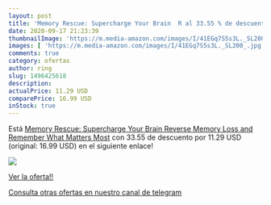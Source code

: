 ```yaml
---
layout: post
title: 'Memory Rescue: Supercharge Your Brain  R al 33.55 % de descuento'
date: 2020-09-17 21:23:39
thumbnailImage: 'https://m.media-amazon.com/images/I/41EGq7S5s3L._SL200_.jpg'
images: [ 'https://m.media-amazon.com/images/I/41EGq7S5s3L._SL200_.jpg' ]
comments: true
category: ofertas
author: ring
slug: 1496425618
description:
actualPrice: 11.29 USD
comparePrice: 16.99 USD
inStock: true
---
```


Está [Memory Rescue: Supercharge Your Brain  Reverse Memory Loss  and Remember What Matters Most](https://www.amazon.com/dp/1496425618/?tag=redken08-20) con 33.55 de descuento por 11.29 USD (original: 16.99 USD) en el siguiente enlace!

[![](https://m.media-amazon.com/images/I/41EGq7S5s3L._SL200_.jpg)](https://www.amazon.com/dp/1496425618/?tag=redken08-20)

[Ver la oferta!!](https://www.amazon.com/dp/1496425618/?tag=redken08-20)

[Consulta otras ofertas en nuestro canal de telegram](https://t.me/s/ofertas25)
